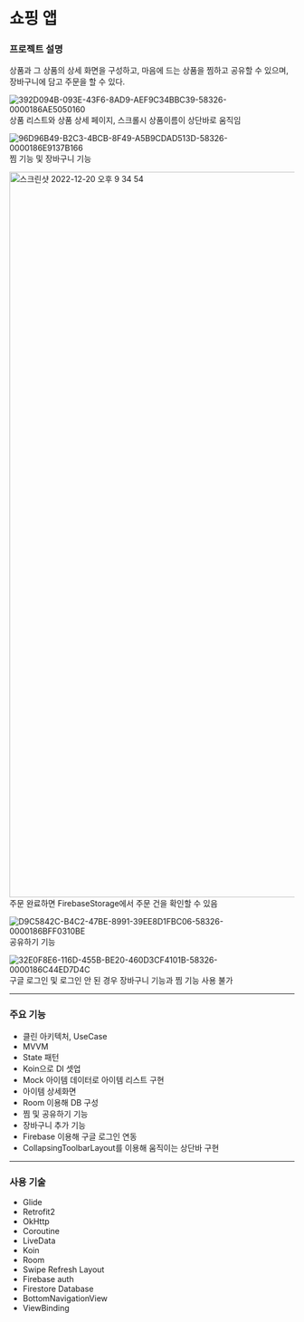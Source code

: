 # 쇼핑 앱

### 프로젝트 설명
상품과 그 상품의 상세 화면을 구성하고, 마음에 드는 상품을 찜하고 공유할 수 있으며, 장바구니에 담고 주문을 할 수 있다.



![392D094B-093E-43F6-8AD9-AEF9C34BBC39-58326-0000186AE5050160](https://user-images.githubusercontent.com/120105216/208847042-f16b4c07-2f15-4210-b017-1be98fe077a8.JPG)
상품 리스트와 상품 상세 페이지, 스크롤시 상품이름이 상단바로 움직임

![96D96B49-B2C3-4BCB-8F49-A5B9CDAD513D-58326-0000186E9137B166](https://user-images.githubusercontent.com/120105216/208848397-de3d283f-0d5d-4451-a648-248615c5001a.JPG)
찜 기능 및 장바구니 기능


<img width="1282" alt="스크린샷 2022-12-20 오후 9 34 54" src="https://user-images.githubusercontent.com/120105216/208847270-a75195eb-5773-47ac-a13f-03afcb14088e.png">
주문 완료하면 FirebaseStorage에서 주문 건을 확인할 수 있음


![D9C5842C-B4C2-47BE-8991-39EE8D1FBC06-58326-0000186BFF0310BE](https://user-images.githubusercontent.com/120105216/208847170-4bf57d4e-3eaa-4d26-ab5c-abb9d987c134.JPG)
공유하기 기능


![32E0F8E6-116D-455B-BE20-460D3CF4101B-58326-0000186C44ED7D4C](https://user-images.githubusercontent.com/120105216/208847208-87cdd10c-e86e-405f-ba89-59c5c8fbee51.JPG)
구글 로그인 및 로그인 안 된 경우 장바구니 기능과 찜 기능 사용 불가

---

### 주요 기능
- 클린 아키텍처, UseCase
- MVVM 
- State 패턴
- Koin으로 DI 셋업
- Mock 아이템 데이터로 아이템 리스트 구현
- 아이템 상세화면
- Room 이용해 DB 구성
- 찜 및 공유하기 기능
- 장바구니 추가 기능
- Firebase 이용해 구글 로그인 연동
- CollapsingToolbarLayout를 이용해 움직이는 상단바 구현

---

### 사용 기술
- Glide
- Retrofit2
- OkHttp
- Coroutine
- LiveData
- Koin
- Room
- Swipe Refresh Layout
- Firebase auth
- Firestore Database
- BottomNavigationView
- ViewBinding
